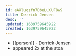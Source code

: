 ```yaml
---
id: aAXluqzfn7DbeLuXUF8w9
title: Derrick Jensen
desc: ''
updated: 1639759645922
created: 1639759645922
---
```



- [[person]] - Derrick Jensen
- appeared 2x at the stoa
